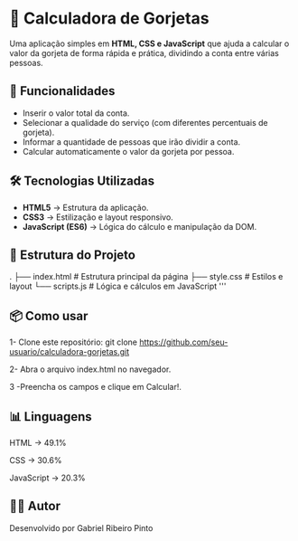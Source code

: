 # 🧮 Calculadora de Gorjetas  

Uma aplicação simples em **HTML, CSS e JavaScript** que ajuda a calcular o valor da gorjeta de forma rápida e prática, dividindo a conta entre várias pessoas.  

## 🚀 Funcionalidades  
- Inserir o valor total da conta.  
- Selecionar a qualidade do serviço (com diferentes percentuais de gorjeta).  
- Informar a quantidade de pessoas que irão dividir a conta.  
- Calcular automaticamente o valor da gorjeta por pessoa.  

## 🛠️ Tecnologias Utilizadas  
- **HTML5** → Estrutura da aplicação.  
- **CSS3** → Estilização e layout responsivo.  
- **JavaScript (ES6)** → Lógica do cálculo e manipulação da DOM.  

## 📂 Estrutura do Projeto  
.
├── index.html      # Estrutura principal da página
├── style.css       # Estilos e layout
└── scripts.js      # Lógica e cálculos em JavaScript
'''

## 📦 Como usar

1- Clone este repositório:
git clone https://github.com/seu-usuario/calculadora-gorjetas.git

2- Abra o arquivo index.html no navegador.

3 -Preencha os campos e clique em Calcular!.

## 📊 Linguagens

HTML → 49.1%

CSS → 30.6%

JavaScript → 20.3%

## 👨‍💻 Autor

Desenvolvido por Gabriel Ribeiro Pinto
